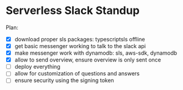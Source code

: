 # Serverless Slack Standup

Plan:

- [x] download proper sls packages: typescriptsls offline
- [x] get basic messenger working to talk to the slack api
- [x] make messenger work with dynamodb: sls, aws-sdk, dynamodb
- [x] allow to send overview, ensure overview is only sent once
- [ ] deploy everything
- [ ] allow for customization of questions and answers
- [ ] ensure security using the signing token
